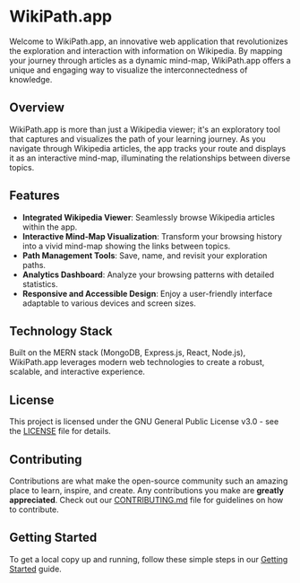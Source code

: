 # WikiPath.app

Welcome to WikiPath.app, an innovative web application that revolutionizes the exploration and interaction with information on Wikipedia. By mapping your journey through articles as a dynamic mind-map, WikiPath.app offers a unique and engaging way to visualize the interconnectedness of knowledge.

## Overview

WikiPath.app is more than just a Wikipedia viewer; it's an exploratory tool that captures and visualizes the path of your learning journey. As you navigate through Wikipedia articles, the app tracks your route and displays it as an interactive mind-map, illuminating the relationships between diverse topics.

## Features

- **Integrated Wikipedia Viewer**: Seamlessly browse Wikipedia articles within the app.
- **Interactive Mind-Map Visualization**: Transform your browsing history into a vivid mind-map showing the links between topics.
- **Path Management Tools**: Save, name, and revisit your exploration paths.
- **Analytics Dashboard**: Analyze your browsing patterns with detailed statistics.
- **Responsive and Accessible Design**: Enjoy a user-friendly interface adaptable to various devices and screen sizes.

## Technology Stack

Built on the MERN stack (MongoDB, Express.js, React, Node.js), WikiPath.app leverages modern web technologies to create a robust, scalable, and interactive experience.

## License

This project is licensed under the GNU General Public License v3.0 - see the [LICENSE](LICENSE) file for details.

## Contributing

Contributions are what make the open-source community such an amazing place to learn, inspire, and create. Any contributions you make are **greatly appreciated**. Check out our [CONTRIBUTING.md](CONTRIBUTING.md) file for guidelines on how to contribute.

## Getting Started

To get a local copy up and running, follow these simple steps in our [Getting Started](#getting-started) guide.

